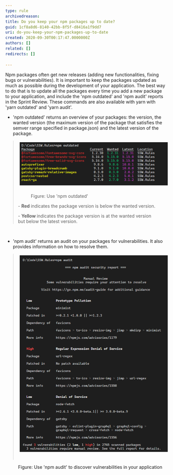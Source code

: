 ```yaml
---
type: rule
archivedreason: 
title: Do you keep your npm packages up to date?
guid: 1cf8a8d6-8140-42bb-8f5f-d8416a1f9dd7
uri: do-you-keep-your-npm-packages-up-to-date
created: 2020-09-30T00:17:47.0000000Z
authors: []
related: []
redirects: []

---
```



<p>​Npm packages often get new releases (adding new functionalities, fixing bugs or vulnerabilities). It is important to keep the packages updated as much as possible during the development of your application. The best way to do that is to update all the packages every time you add a new package to your application, and include the 'npm outdated' and 'npm audit' reports in the Sprint Review. These commands are also available with yarn with 'yarn outdated' and 'yarn audit'.<br></p><ul><li>'npm outdated' returns an overview of your packages: the version, the wanted version (the maximum version of the package that satisfies the semver range specified in package.json) and the latest version of the package. <br></li></ul><blockquote><div><img src="npm_outdated.png" alt="npm_outdated.png" style="margin:5px;" /> <br></div><dd class="ssw15-rteElement-FigureNormal">​Figure: Use 'npm outdated'<br></dd><p class="ssw15-rteElement-P">- <strong>Red </strong>indicates the package version is below the wanted version.</p><p class="ssw15-rteElement-P">- <strong>Yellow </strong>indicates the package version is at the wanted version but below the latest version.​<br></p></blockquote><div><br></div><ul><li>'npm audit' returns an audit on your packages for vulnerabilities. It also provides information on how to resolve them.<br></li></ul><blockquote><p><img src="npm_audit.png" alt="npm_audit.png" style="margin:5px;" /> </p></blockquote><dd class="ssw15-rteElement-FigureNormal">Figure: Use 'npm audit' to discover vulnerabilities in your application​​​<br></dd><dd class="ssw15-rteElement-FigureNormal"><br></dd><p><br></p><p><br></p>
<br><excerpt class='endintro'></excerpt><br>



